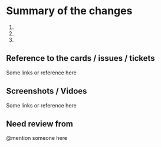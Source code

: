 # Summary of the changes

<!-- highlight the main point of the proposed changes -->

1.
2.
3.

## Reference to the cards / issues / tickets

<!-- eg: insert the links or the reference photos / images here -->
<!-- eg: https://github.com/lava-x/react-native-skeleton/pull/30 -->

Some links or reference here

## Screenshots / Vidoes

<!-- insert app screenshots here -->

Some links or reference here

## Need review from

<!-- insert the person you wish to mention here -->
<!-- eg: @mentionPersonA -->

@mention someone here
